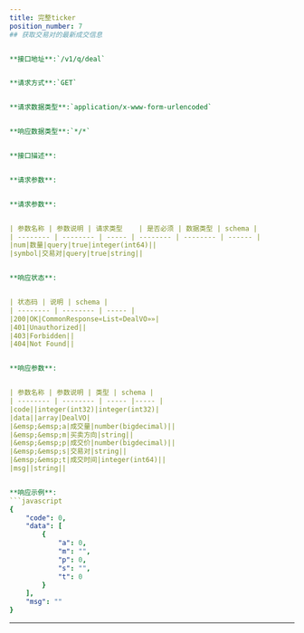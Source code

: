 ```yaml
---
title: 完整ticker
position_number: 7
## 获取交易对的最新成交信息


**接口地址**:`/v1/q/deal`


**请求方式**:`GET`


**请求数据类型**:`application/x-www-form-urlencoded`


**响应数据类型**:`*/*`


**接口描述**:


**请求参数**:


**请求参数**:


| 参数名称 | 参数说明 | 请求类型    | 是否必须 | 数据类型 | schema |
| -------- | -------- | ----- | -------- | -------- | ------ |
|num|数量|query|true|integer(int64)||
|symbol|交易对|query|true|string||


**响应状态**:


| 状态码 | 说明 | schema |
| -------- | -------- | ----- | 
|200|OK|CommonResponse«List«DealVO»»|
|401|Unauthorized||
|403|Forbidden||
|404|Not Found||


**响应参数**:


| 参数名称 | 参数说明 | 类型 | schema |
| -------- | -------- | ----- |----- | 
|code||integer(int32)|integer(int32)|
|data||array|DealVO|
|&emsp;&emsp;a|成交量|number(bigdecimal)||
|&emsp;&emsp;m|买卖方向|string||
|&emsp;&emsp;p|成交价|number(bigdecimal)||
|&emsp;&emsp;s|交易对|string||
|&emsp;&emsp;t|成交时间|integer(int64)||
|msg||string||


**响应示例**:
```javascript
{
    "code": 0,
    "data": [
        {
            "a": 0,
            "m": "",
            "p": 0,
            "s": "",
            "t": 0
        }
    ],
    "msg": ""
}
```
---
```

